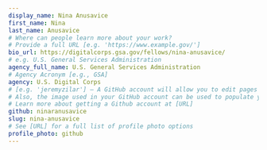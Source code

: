```yaml
---
display_name: Nina Anusavice
first_name: Nina
last_name: Anusavice
# Where can people learn more about your work?
# Provide a full URL [e.g. 'https://www.example.gov/']
bio_url: https://digitalcorps.gsa.gov/fellows/nina-anusavice/
# e.g. U.S. General Services Administration
agency_full_name: U.S. General Services Administration
# Agency Acronym [e.g., GSA]
agency: U.S. Digital Corps
# [e.g. 'jeremyzilar'] — A GitHub account will allow you to edit pages on Digital.gov.
# Also, the image used in your GitHub account can be used to populate your digital.gov profile photo.
# Learn more about getting a Github account at [URL]
github: ninaranusavice
slug: nina-anusavice
# See [URL] for a full list of profile photo options
profile_photo: github
---
```

